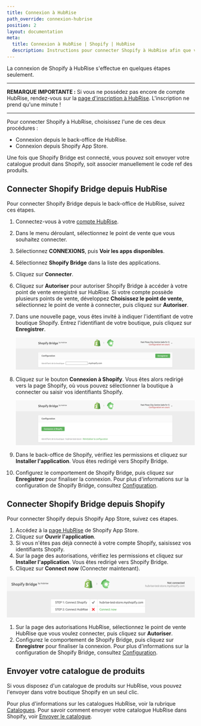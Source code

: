 ```yaml
---
title: Connexion à HubRise
path_override: connexion-hubrise
position: 2
layout: documentation
meta:
  title: Connexion à HubRise | Shopify | HubRise
  description: Instructions pour connecter Shopify à HubRise afin que votre caisse fonctionne harmonieusement avec d'autres applications. Connectez les apps et synchronisez vos données.
---
```


La connexion de Shopify à HubRise s'effectue en quelques étapes seulement.

***

**REMARQUE IMPORTANTE :** Si vous ne possédez pas encore de compte HubRise, rendez-vous sur la [page d'inscription à HubRise](https://manager.hubrise.com/signup). L'inscription ne prend qu'une minute !

***

Pour connecter Shopify à HubRise, choisissez l'une de ces deux procédures :

- Connexion depuis le back-office de HubRise.
- Connexion depuis Shopify App Store.

Une fois que Shopify Bridge est connecté, vous pouvez soit envoyer votre catalogue produit dans Shopify, soit associer manuellement le code ref des produits.

## Connecter Shopify Bridge depuis HubRise

Pour connecter Shopify Bridge depuis le back-office de HubRise, suivez ces étapes.

1. Connectez-vous à votre [compte HubRise](https://manager.hubrise.com).

2. Dans le menu déroulant, sélectionnez le point de vente que vous souhaitez connecter.

3. Sélectionnez **CONNEXIONS**, puis **Voir les apps disponibles**.

4. Sélectionnez **Shopify Bridge** dans la liste des applications.

5. Cliquez sur **Connecter**.

6. Cliquez sur **Autoriser** pour autoriser Shopify Bridge à accéder à votre point de vente enregistré sur HubRise. Si votre compte possède plusieurs points de vente, développez **Choisissez le point de vente**, sélectionnez le point de vente à connecter, puis cliquez sur **Autoriser**.

7. Dans une nouvelle page, vous êtes invité à indiquer l'identifiant de votre boutique Shopify. Entrez l'identifiant de votre boutique, puis cliquez sur **Enregistrer**.

   ![ID de la boutique Shopify](./images/001-shopify-store-name.png)

8. Cliquez sur le bouton **Connexion à Shopify**. Vous êtes alors redirigé vers la page Shopify, où vous pouvez sélectionner la boutique à connecter ou saisir vos identifiants Shopify.

   ![Connexion à Shopify](./images/002-shopify-connect-store.png)

9. Dans le back-office de Shopify, vérifiez les permissions et cliquez sur **Installer l'application**. Vous êtes redirigé vers Shopify Bridge.

10. Configurez le comportement de Shopify Bridge, puis cliquez sur **Enregistrer** pour finaliser la connexion. Pour plus d'informations sur la configuration de Shopify Bridge, consultez [Configuration](/apps/shopify/configuration).

## Connecter Shopify Bridge depuis Shopify

Pour connecter Shopify depuis Shopify App Store, suivez ces étapes.

1. Accédez à la [page HubRise](https://apps.shopify.com/hubrise) de Shopify App Store.
2. Cliquez sur **Ouvrir l'application**.
3. Si vous n'êtes pas déjà connecté à votre compte Shopify, saisissez vos identifiants Shopify.
4. Sur la page des autorisations, vérifiez les permissions et cliquez sur **Installer l'application**. Vous êtes redirigé vers Shopify Bridge.
5. Cliquez sur **Connect now** (Connecter maintenant).

![Connexion](./images/003-shopify-connect-now.png)

1. Sur la page des autorisations HubRise, sélectionnez le point de vente HubRise que vous voulez connecter, puis cliquez sur **Autoriser**.
2. Configurez le comportement de Shopify Bridge, puis cliquez sur **Enregistrer** pour finaliser la connexion. Pour plus d'informations sur la configuration de Shopify Bridge, consultez [Configuration](/apps/shopify/configuration).

## Envoyer votre catalogue de produits

Si vous disposez d'un catalogue de produits sur HubRise, vous pouvez l'envoyer dans votre boutique Shopify en un seul clic.

Pour plus d'informations sur les catalogues HubRise, voir la rubrique [Catalogues](/docs/catalog).
Pour savoir comment envoyer votre catalogue HubRise dans Shopify, voir [Envoyer le catalogue](/apps/shopify/push-catalog).
